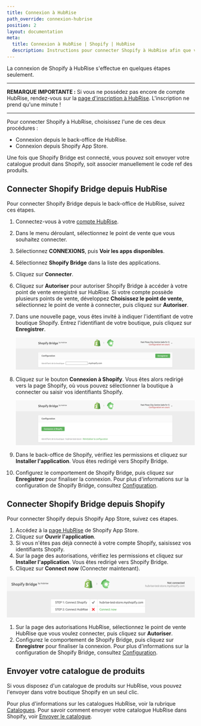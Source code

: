 ```yaml
---
title: Connexion à HubRise
path_override: connexion-hubrise
position: 2
layout: documentation
meta:
  title: Connexion à HubRise | Shopify | HubRise
  description: Instructions pour connecter Shopify à HubRise afin que votre caisse fonctionne harmonieusement avec d'autres applications. Connectez les apps et synchronisez vos données.
---
```


La connexion de Shopify à HubRise s'effectue en quelques étapes seulement.

***

**REMARQUE IMPORTANTE :** Si vous ne possédez pas encore de compte HubRise, rendez-vous sur la [page d'inscription à HubRise](https://manager.hubrise.com/signup). L'inscription ne prend qu'une minute !

***

Pour connecter Shopify à HubRise, choisissez l'une de ces deux procédures :

- Connexion depuis le back-office de HubRise.
- Connexion depuis Shopify App Store.

Une fois que Shopify Bridge est connecté, vous pouvez soit envoyer votre catalogue produit dans Shopify, soit associer manuellement le code ref des produits.

## Connecter Shopify Bridge depuis HubRise

Pour connecter Shopify Bridge depuis le back-office de HubRise, suivez ces étapes.

1. Connectez-vous à votre [compte HubRise](https://manager.hubrise.com).

2. Dans le menu déroulant, sélectionnez le point de vente que vous souhaitez connecter.

3. Sélectionnez **CONNEXIONS**, puis **Voir les apps disponibles**.

4. Sélectionnez **Shopify Bridge** dans la liste des applications.

5. Cliquez sur **Connecter**.

6. Cliquez sur **Autoriser** pour autoriser Shopify Bridge à accéder à votre point de vente enregistré sur HubRise. Si votre compte possède plusieurs points de vente, développez **Choisissez le point de vente**, sélectionnez le point de vente à connecter, puis cliquez sur **Autoriser**.

7. Dans une nouvelle page, vous êtes invité à indiquer l'identifiant de votre boutique Shopify. Entrez l'identifiant de votre boutique, puis cliquez sur **Enregistrer**.

   ![ID de la boutique Shopify](./images/001-shopify-store-name.png)

8. Cliquez sur le bouton **Connexion à Shopify**. Vous êtes alors redirigé vers la page Shopify, où vous pouvez sélectionner la boutique à connecter ou saisir vos identifiants Shopify.

   ![Connexion à Shopify](./images/002-shopify-connect-store.png)

9. Dans le back-office de Shopify, vérifiez les permissions et cliquez sur **Installer l'application**. Vous êtes redirigé vers Shopify Bridge.

10. Configurez le comportement de Shopify Bridge, puis cliquez sur **Enregistrer** pour finaliser la connexion. Pour plus d'informations sur la configuration de Shopify Bridge, consultez [Configuration](/apps/shopify/configuration).

## Connecter Shopify Bridge depuis Shopify

Pour connecter Shopify depuis Shopify App Store, suivez ces étapes.

1. Accédez à la [page HubRise](https://apps.shopify.com/hubrise) de Shopify App Store.
2. Cliquez sur **Ouvrir l'application**.
3. Si vous n'êtes pas déjà connecté à votre compte Shopify, saisissez vos identifiants Shopify.
4. Sur la page des autorisations, vérifiez les permissions et cliquez sur **Installer l'application**. Vous êtes redirigé vers Shopify Bridge.
5. Cliquez sur **Connect now** (Connecter maintenant).

![Connexion](./images/003-shopify-connect-now.png)

1. Sur la page des autorisations HubRise, sélectionnez le point de vente HubRise que vous voulez connecter, puis cliquez sur **Autoriser**.
2. Configurez le comportement de Shopify Bridge, puis cliquez sur **Enregistrer** pour finaliser la connexion. Pour plus d'informations sur la configuration de Shopify Bridge, consultez [Configuration](/apps/shopify/configuration).

## Envoyer votre catalogue de produits

Si vous disposez d'un catalogue de produits sur HubRise, vous pouvez l'envoyer dans votre boutique Shopify en un seul clic.

Pour plus d'informations sur les catalogues HubRise, voir la rubrique [Catalogues](/docs/catalog).
Pour savoir comment envoyer votre catalogue HubRise dans Shopify, voir [Envoyer le catalogue](/apps/shopify/push-catalog).
